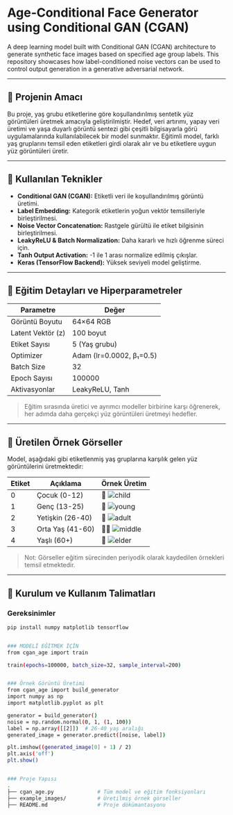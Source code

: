 # Age-Conditional Face Generator using Conditional GAN (CGAN)

A deep learning model built with Conditional GAN (CGAN) architecture to generate synthetic face images based on specified age group labels. This repository showcases how label-conditioned noise vectors can be used to control output generation in a generative adversarial network.

---

## 🎯 Projenin Amacı

Bu proje, yaş grubu etiketlerine göre koşullandırılmış sentetik yüz görüntüleri üretmek amacıyla geliştirilmiştir. Hedef, veri artırımı, yapay veri üretimi ve yaşa duyarlı görüntü sentezi gibi çeşitli bilgisayarla görü uygulamalarında kullanılabilecek bir model sunmaktır. Eğitimli model, farklı yaş gruplarını temsil eden etiketleri girdi olarak alır ve bu etiketlere uygun yüz görüntüleri üretir.

---

## 🧠 Kullanılan Teknikler

- **Conditional GAN (CGAN):** Etiketli veri ile koşullandırılmış görüntü üretimi.
- **Label Embedding:** Kategorik etiketlerin yoğun vektör temsilleriyle birleştirilmesi.
- **Noise Vector Concatenation:** Rastgele gürültü ile etiket bilgisinin birleştirilmesi.
- **LeakyReLU & Batch Normalization:** Daha kararlı ve hızlı öğrenme süreci için.
- **Tanh Output Activation:** -1 ile 1 arası normalize edilmiş çıkışlar.
- **Keras (TensorFlow Backend):** Yüksek seviyeli model geliştirme.

---

## 💾 Eğitim Detayları ve Hiperparametreler

| Parametre             | Değer              |
|-----------------------|--------------------|
| Görüntü Boyutu        | 64×64 RGB          |
| Latent Vektör (z)     | 100 boyut          |
| Etiket Sayısı         | 5 (Yaş grubu)      |
| Optimizer             | Adam (lr=0.0002, β₁=0.5) |
| Batch Size            | 32                 |
| Epoch Sayısı          | 100000             |
| Aktivasyonlar         | LeakyReLU, Tanh    |

> Eğitim sırasında üretici ve ayrımcı modeller birbirine karşı öğrenerek, her adımda daha gerçekçi yüz görüntüleri üretmeyi hedefler.

---

## 🧪 Üretilen Örnek Görseller

Model, aşağıdaki gibi etiketlenmiş yaş gruplarına karşılık gelen yüz görüntülerini üretmektedir:

| Etiket | Açıklama         | Örnek Üretim |
|--------|------------------|--------------|
| 0      | Çocuk (0-12)     | 🧒 ![child](example_images/age_0.png) |
| 1      | Genç (13-25)     | 👩 ![young](example_images/age_1.png) |
| 2      | Yetişkin (26-40) | 👨 ![adult](example_images/age_2.png) |
| 3      | Orta Yaş (41-60) | 👩‍🦳 ![middle](example_images/age_3.png) |
| 4      | Yaşlı (60+)      | 👴 ![elder](example_images/age_4.png) |

> Not: Görseller eğitim sürecinden periyodik olarak kaydedilen örnekleri temsil etmektedir.

---

## 🚀 Kurulum ve Kullanım Talimatları

### Gereksinimler

```bash
pip install numpy matplotlib tensorflow


### MODELİ EĞİTMEK İÇİN 
from cgan_age import train

train(epochs=100000, batch_size=32, sample_interval=200)


### Örnek Görüntü Üretimi
from cgan_age import build_generator
import numpy as np
import matplotlib.pyplot as plt

generator = build_generator()
noise = np.random.normal(0, 1, (1, 100))
label = np.array([[2]])  # 26-40 yaş aralığı
generated_image = generator.predict([noise, label])

plt.imshow((generated_image[0] + 1) / 2)
plt.axis('off')
plt.show()


### Proje Yapısı
.
├── cgan_age.py              # Tüm model ve eğitim fonksiyonları
├── example_images/          # Üretilmiş örnek görseller
├── README.md                # Proje dökümantasyonu




